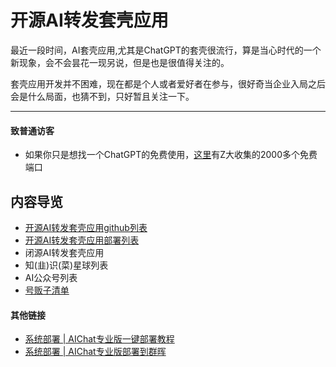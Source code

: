 # 开源AI转发套壳应用

​		最近一段时间，AI套壳应用,尤其是ChatGPT的套壳很流行，算是当心时代的一个新现象，会不会昙花一现另说，但是也是很值得关注的。

​		套壳应用开发并不困难，现在都是个人或者爱好者在参与，很好奇当企业入局之后会是什么局面，也猜不到，只好暂且关注一下。

----

#### 致普通访客

- 如果你只是想找一个ChatGPT的免费使用，[这里](https://chat-shared.zhile.io/shared.html)有Z大收集的2000多个免费端口

## 内容导览

- [开源AI转发套壳应用github列表](https://github.com/520hacker/AIChatAdmin-Doc/blob/main/%E5%BC%80%E6%BA%90AI%E8%BD%AC%E5%8F%91%E5%A5%97%E5%A3%B3%E5%BA%94%E7%94%A8%E5%AF%B9%E6%AF%94.md)  
- [开源AI转发套壳应用部署列表](https://github.com/520hacker/AIChatAdmin-Doc/blob/main/%E5%BC%80%E6%BA%90%E9%A1%B9%E7%9B%AE%E9%83%A8%E7%BD%B2.md)
- 闭源AI转发套壳应用
- 知(韭)识(菜)星球列表
- AI公众号列表
- [号贩子清单](https://github.com/520hacker/AIChatAdmin-Doc/blob/main/%E5%8F%B7%E8%B4%A9%E5%AD%90.md)



#### 其他链接

- [系统部署 | AIChat专业版一键部署教程](https://github.com/520hacker/AIChatAdmin-Doc/blob/main/%E7%B3%BB%E7%BB%9F%E9%83%A8%E7%BD%B2%20AIChat%E4%B8%93%E4%B8%9A%E7%89%88%E4%B8%80%E9%94%AE%E9%83%A8%E7%BD%B2%E6%95%99%E7%A8%8B.md)
- [系统部署 | AIChat专业版部署到群晖](https://github.com/520hacker/AIChatAdmin-Doc/blob/main/%E7%B3%BB%E7%BB%9F%E9%83%A8%E7%BD%B2%20AIChat%E4%B8%93%E4%B8%9A%E7%89%88%E9%83%A8%E7%BD%B2%E5%88%B0%E7%BE%A4%E6%99%96.md)





